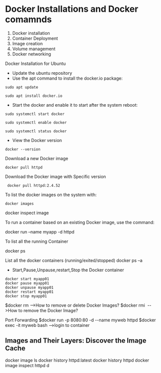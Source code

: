 # Docker Installations and Docker comamnds 
1)  Docker installation 
2)  Container Deployment 
3)  Image creation 
4)  Volume management
5)  Docker networking 

Docker Installation for Ubuntu 
- Update the ubuntu repository 
- Use the apt command to install the docker.io package:
```
sudo apt update
```
```
sudo apt install docker.io
```
- Start the docker and enable it to start after the system reboot:
```
sudo systemctl start docker
```
```
sudo systemctl enable docker
```
```
sudo systemctl status docker
```
- View the Docker version 
```
docker --version
```
Download a new Docker image
```
docker pull httpd 
```
Download the Docker image with Specific version 
``` 
 docker pull httpd:2.4.52
 ```
 To list the docker images on the system with:
```
docker images
```



docker inspect image <image name>

To run a container based on an existing Docker image, use the command:

docker run –name myapp -d httpd

To list all the running Container 

docker ps

List all the docker containers (running/exited/stopped) 
docker ps –a

- Start,Pause,Unpause,restart,Stop the Docker container
 ```
docker start myapp01 
docker pause myapp01
docker unpause myapp01
docker restart myapp01 
docker stop myapp01 
```

$docker rm <CONTAINER ID> -->How to remove or delete Docker Images?
$docker rmi <Image name>  -->How to remove the Docker Image?


Port Forwarding
$docker run -p 8080:80 -d --name myweb httpd 
$docker exec -it myweb bash -->login to container


## Images and Their Layers: Discover the Image Cache

docker image ls
docker history httpd:latest
docker history httpd
docker image inspect httpd
 d
